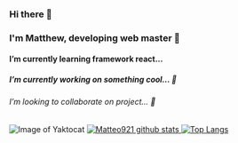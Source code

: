 ### Hi there 👋
### I'm Matthew, developing web master 🌱
#### I’m currently learning framework react... 
##### I’m currently working on something cool... 🔭
###### I’m looking to collaborate on project... 👯
<!--
**Matteo921/Matteo921** is a ✨ _special_ ✨ repository because its `README.md` (this file) appears on your GitHub profile.

Here are some ideas to get you started:

- 🔭 I’m currently working on something cool... 
- 🌱 I’m currently learning framework react...
- 👯 I’m looking to collaborate on project...
- 🤔 I’m looking for help with ...
- 💬 Ask me about ...
- 📫 How to reach me: ...
- 😄 Pronouns: ...
- ⚡ Fun fact: ...
--> 


![Image of Yaktocat](https://octodex.github.com/images/yaktocat.png)
<a href="https://github.com/Matteo921/github-readme-stats">
  ![Matteo921 github stats](https://github-readme-stats.vercel.app/api?username=Matteo921&show_icons=true&theme=dark&count_private=true)
</a>
[![Top Langs](https://github-readme-stats.vercel.app/api/top-langs/?username=Matteo921&langs_count=10)](https://github.com/anuraghazra/github-readme-stats)

